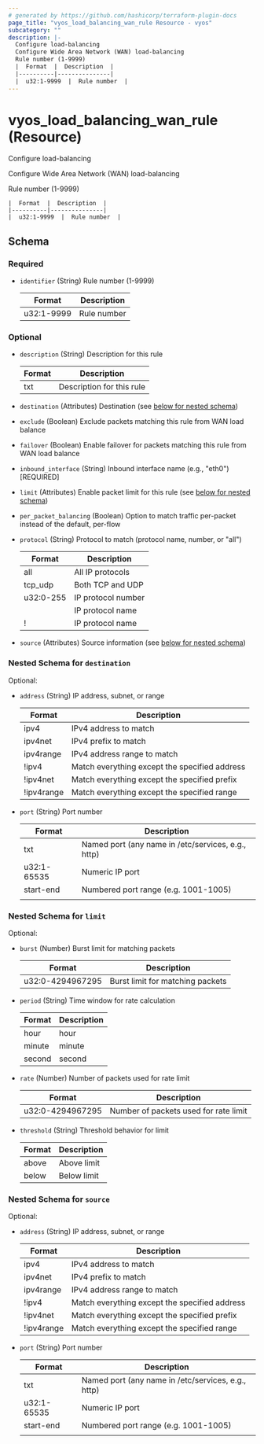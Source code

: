 ```yaml
---
# generated by https://github.com/hashicorp/terraform-plugin-docs
page_title: "vyos_load_balancing_wan_rule Resource - vyos"
subcategory: ""
description: |-
  Configure load-balancing
  Configure Wide Area Network (WAN) load-balancing
  Rule number (1-9999)
  |  Format  |  Description  |
  |----------|---------------|
  |  u32:1-9999  |  Rule number  |
---
```


# vyos_load_balancing_wan_rule (Resource)

Configure load-balancing

Configure Wide Area Network (WAN) load-balancing

Rule number (1-9999)

    |  Format  |  Description  |
    |----------|---------------|
    |  u32:1-9999  |  Rule number  |



<!-- schema generated by tfplugindocs -->
## Schema

### Required

- `identifier` (String) Rule number (1-9999)

    |  Format  |  Description  |
    |----------|---------------|
    |  u32:1-9999  |  Rule number  |

### Optional

- `description` (String) Description for this rule

    |  Format  |  Description  |
    |----------|---------------|
    |  txt  |  Description for this rule  |
- `destination` (Attributes) Destination (see [below for nested schema](#nestedatt--destination))
- `exclude` (Boolean) Exclude packets matching this rule from WAN load balance
- `failover` (Boolean) Enable failover for packets matching this rule from WAN load balance
- `inbound_interface` (String) Inbound interface name (e.g., "eth0") [REQUIRED]
- `limit` (Attributes) Enable packet limit for this rule (see [below for nested schema](#nestedatt--limit))
- `per_packet_balancing` (Boolean) Option to match traffic per-packet instead of the default, per-flow
- `protocol` (String) Protocol to match (protocol name, number, or "all")

    |  Format  |  Description  |
    |----------|---------------|
    |  all  |  All IP protocols  |
    |  tcp_udp  |  Both TCP and UDP  |
    |  u32:0-255  |  IP protocol number  |
    |  <protocol>  |  IP protocol name  |
    |  !<protocol>  |  IP protocol name  |
- `source` (Attributes) Source information (see [below for nested schema](#nestedatt--source))

<a id="nestedatt--destination"></a>
### Nested Schema for `destination`

Optional:

- `address` (String) IP address, subnet, or range

    |  Format  |  Description  |
    |----------|---------------|
    |  ipv4  |  IPv4 address to match  |
    |  ipv4net  |  IPv4 prefix to match  |
    |  ipv4range  |  IPv4 address range to match  |
    |  !ipv4  |  Match everything except the specified address  |
    |  !ipv4net  |  Match everything except the specified prefix  |
    |  !ipv4range  |  Match everything except the specified range  |
- `port` (String) Port number

    |  Format  |  Description  |
    |----------|---------------|
    |  txt  |  Named port (any name in /etc/services, e.g., http)  |
    |  u32:1-65535  |  Numeric IP port  |
    |  start-end  |  Numbered port range (e.g. 1001-1005)  |
    |   |   |


<a id="nestedatt--limit"></a>
### Nested Schema for `limit`

Optional:

- `burst` (Number) Burst limit for matching packets

    |  Format  |  Description  |
    |----------|---------------|
    |  u32:0-4294967295  |  Burst limit for matching packets  |
- `period` (String) Time window for rate calculation

    |  Format  |  Description  |
    |----------|---------------|
    |  hour  |  hour  |
    |  minute  |  minute  |
    |  second  |  second  |
- `rate` (Number) Number of packets used for rate limit

    |  Format  |  Description  |
    |----------|---------------|
    |  u32:0-4294967295  |  Number of packets used for rate limit  |
- `threshold` (String) Threshold behavior for limit

    |  Format  |  Description  |
    |----------|---------------|
    |  above  |  Above limit  |
    |  below  |  Below limit  |


<a id="nestedatt--source"></a>
### Nested Schema for `source`

Optional:

- `address` (String) IP address, subnet, or range

    |  Format  |  Description  |
    |----------|---------------|
    |  ipv4  |  IPv4 address to match  |
    |  ipv4net  |  IPv4 prefix to match  |
    |  ipv4range  |  IPv4 address range to match  |
    |  !ipv4  |  Match everything except the specified address  |
    |  !ipv4net  |  Match everything except the specified prefix  |
    |  !ipv4range  |  Match everything except the specified range  |
- `port` (String) Port number

    |  Format  |  Description  |
    |----------|---------------|
    |  txt  |  Named port (any name in /etc/services, e.g., http)  |
    |  u32:1-65535  |  Numeric IP port  |
    |  start-end  |  Numbered port range (e.g. 1001-1005)  |
    |   |   |
